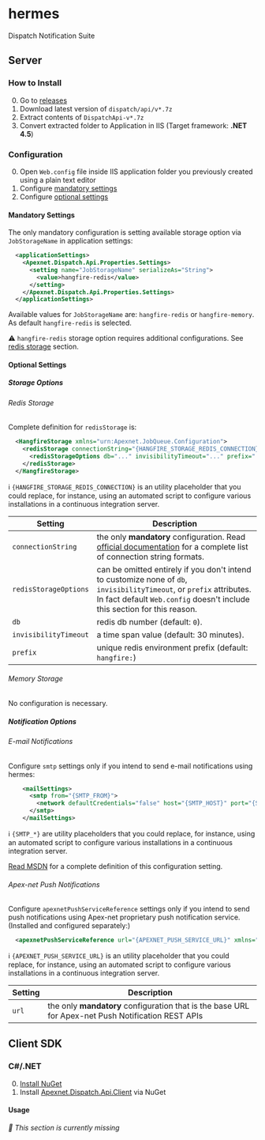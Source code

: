 hermes
======

Dispatch Notification Suite


Server
------


### How to Install

0. Go to [releases](https://github.com/Apex-net/hermes/releases)
0. Download latest version of `dispatch/api/v*.7z`
0. Extract contents of `DispatchApi-v*.7z`
0. Convert extracted folder to Application in IIS (Target framework: **.NET 4.5**)


### Configuration

0. Open `Web.config` file inside IIS application folder you previously created using a plain text editor
0. Configure [mandatory settings](#mandatory-settings)
0. Configure [optional settings](#optional-settings)

#### Mandatory Settings

The only mandatory configuration is setting available storage option via `JobStorageName` in application settings:

```xml
  <applicationSettings>
    <Apexnet.Dispatch.Api.Properties.Settings>
      <setting name="JobStorageName" serializeAs="String">
        <value>hangfire-redis</value>
      </setting>
    </Apexnet.Dispatch.Api.Properties.Settings>
  </applicationSettings>
```

Available values for `JobStorageName` are: `hangfire-redis` or `hangfire-memory`. As default `hangfire-redis` is selected.

:warning: `hangfire-redis` storage option requires additional configurations. See [redis storage](#redis-storage) section.

#### Optional Settings

##### Storage Options

###### Redis Storage

Complete definition for `redisStorage` is:

```xml
  <HangfireStorage xmlns="urn:Apexnet.JobQueue.Configuration">
    <redisStorage connectionString="{HANGFIRE_STORAGE_REDIS_CONNECTION}">
      <redisStorageOptions db="..." invisibilityTimeout="..." prefix="..."/>
    </redisStorage>
  </HangfireStorage>
```

:information_source: `{HANGFIRE_STORAGE_REDIS_CONNECTION}` is an utility placeholder that you could replace, for instance, using an automated script to configure various installations in a continuous integration server.

| Setting | Description |
|--- |---
| `connectionString`    | the only **mandatory** configuration. Read [official documentation](http://docs.hangfire.io/en/latest/configuration/using-redis.html#configuration) for a complete list of connection string formats.
| `redisStorageOptions` | can be omitted entirely if you don't intend to customize none of `db`, `invisibilityTimeout`, or `prefix` attributes. In fact default `Web.config` doesn't include this section for this reason.
| `db`                  | redis db number (default: `0`).
| `invisibilityTimeout` | a time span value (default: 30 minutes).
| `prefix`              | unique redis environment prefix (default: `hangfire:`)

###### Memory Storage

No configuration is necessary.

##### Notification Options

###### E-mail Notifications

Configure `smtp` settings only if you intend to send e-mail notifications using hermes:

```xml
    <mailSettings>
      <smtp from="{SMTP_FROM}">
        <network defaultCredentials="false" host="{SMTP_HOST}" port="{SMTP_PORT}" userName="{SMTP_USERNAME}" password="{SMTP_PASSWORD}" enableSsl="{SMTP_SSL}"/>
      </smtp>
    </mailSettings>
```

:information_source: `{SMTP_*}` are utility placeholders that you could replace, for instance, using an automated script to configure various installations in a continuous integration server.

[Read MSDN](https://msdn.microsoft.com/en-us/library/ms164240.aspx) for a complete definition of this configuration setting.

###### Apex-net Push Notifications

Configure `apexnetPushServiceReference` settings only if you intend to send push notifications using Apex-net proprietary push notification service. (Installed and configured separately:)

```xml
  <apexnetPushServiceReference url="{APEXNET_PUSH_SERVICE_URL}" xmlns="urn:Apexnet.Messaging.Configuration"/>
```

:information_source: `{APEXNET_PUSH_SERVICE_URL}` is an utility placeholder that you could replace, for instance, using an automated script to configure various installations in a continuous integration server.

| Setting | Description |
|--- |---
| `url`    | the only **mandatory** configuration that is the base URL for Apex-net Push Notification REST APIs


Client SDK
----------

### C#/.NET

0. [Install NuGet](https://docs.nuget.org/consume/installing-nuget)
0. Install [Apexnet.Dispatch.Api.Client](http://www.nuget.org/packages/Apexnet.Dispatch.Api.Client/) via NuGet

#### Usage

_:construction_worker: This section is currently missing_
